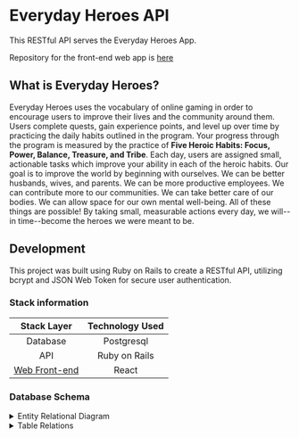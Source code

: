 # Everyday Heroes API

This RESTful API serves the Everyday Heroes App.

Repository for the front-end web app is [here](https://github.com/broadwaycodez/everyday-heroes-web)

## What is Everyday Heroes?

Everyday Heroes uses the vocabulary of online gaming in order to encourage users to improve their lives and the community around them. Users complete quests, gain experience points, and level up over time by practicing the daily habits outlined in the program. Your progress through the program is measured by the practice of <b>Five Heroic Habits: Focus, Power, Balance, Treasure, and Tribe</b>. Each day, users are assigned small, actionable tasks which improve your ability in each of the heroic habits. Our goal is to improve the world by beginning with ourselves. We can be better husbands, wives, and parents. We can be more productive employees. We can contribute more to our communities. We can take better care of our bodies. We can allow space for our own mental well-being. All of these things are possible! By taking small, measurable actions every day, we will--in time--become the heroes we were meant to be. 

## Development

This project was built using Ruby on Rails to create a RESTful API, utilizing bcrypt and JSON Web Token for secure user authentication.

### Stack information
| Stack Layer | Technology Used |
| :---: | :---: |
| Database | Postgresql |
| API | Ruby on Rails |
| [Web Front-end](https://github.com/broadwaycodez/everyday-heroes-web) | React |

### Database Schema

<details>
	<summary>Entity Relational Diagram</summary>
	<img src="https://res.cloudinary.com/brian-ogilvie/image/upload/v1551154778/Everyday%20Heroes/Everyday%20Heroes%20ERD.png" alt="ERD">
</details>

<details>
<summary>Table Relations</summary>
	
<p>A User belongs to one Tribe<br>	
A Tribe has many Users</p>
	
<p>A User belongs to one Level<br>	
A Level has many Users</p>

<p>A User has many Daily Tasks<br>
A Daily Task belongs to many Users</p>
	
<p>A User has many Challenges<br>
A Challenge belongs to many Users</p>
	
<p>A Challenge belongs to one Level<br>
A Level has many challenges</p>
	
<p>A Challenge belongs to one or many Heroic Habits<br>
A Heroic Habit has many challenges</p>
	
<p>A Daily Task belongs to one Level<br>
A Level has many Daily Tasks</p>
	
<p>A Daily Task belongs to one Heroic Habit<br>
A Heroic Habit has many Daily Tasks</p>

</details>







